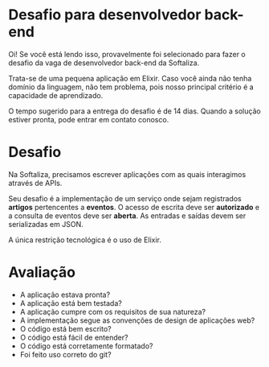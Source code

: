 # Desafio para desenvolvedor back-end 
Oi! Se você está lendo isso, provavelmente foi selecionado para fazer o desafio
da vaga de desenvolvedor back-end da Softaliza.

Trata-se de uma pequena aplicação em Elixir. Caso você ainda não tenha domínio
da linguagem, não tem problema, pois nosso principal critério é a capacidade de
aprendizado. 

O tempo sugerido para a entrega do desafio é de 14 dias. Quando a solução
estiver pronta, pode entrar em contato conosco. 

# Desafio
Na Softaliza, precisamos escrever aplicações com as quais interagimos através
de APIs. 

Seu desafio é a implementação de um serviço onde sejam registrados **artigos**
pertencentes a **eventos**. O acesso de escrita deve ser **autorizado**
e a consulta de eventos deve ser **aberta**. As entradas e saídas devem ser 
serializadas em JSON.

A única restrição tecnológica é o uso de Elixir.

# Avaliação
- A aplicação estava pronta?
- A aplicação está bem testada?
- A aplicação cumpre com os requisitos de sua natureza?
- A implementação segue as convenções de design de aplicações web?
- O código está bem escrito?
- O código está fácil de entender?
- O código está corretamente formatado?
- Foi feito uso correto do git?
